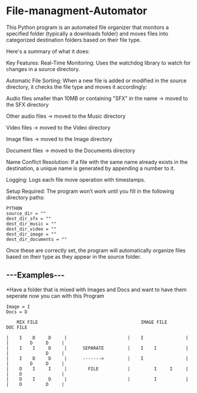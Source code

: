 # File-managment-Automator

This Python program is an automated file organizer that monitors a specified folder (typically a downloads folder) and moves files into categorized destination folders based on their file type. 

Here's a summary of what it does:

Key Features:
Real-Time Monitoring: Uses the watchdog library to watch for changes in a source directory.

Automatic File Sorting: When a new file is added or modified in the source directory, it checks the file type and moves it accordingly:

Audio files smaller than 10MB or containing "SFX" in the name → moved to the SFX directory

Other audio files → moved to the Music directory

Video files → moved to the Video directory

Image files → moved to the Image directory

Document files → moved to the Documents directory

Name Conflict Resolution: If a file with the same name already exists in the destination, a unique name is generated by appending a number to it.

Logging: Logs each file move operation with timestamps.

Setup Required:
The program won’t work until you fill in the following directory paths:

    PYTHON
    source_dir = ""
    dest_dir_sfx = ""
    dest_dir_music = ""
    dest_dir_video = ""
    dest_dir_image = ""
    dest_dir_documents = ""

Once these are correctly set, the program will automatically organize files based on their type as they appear in the source folder.






---Examples---
----------------------
*Have a folder that is mixed with Images and Docs and want to have them seperate now you can with this Program

    Image = I
    Docs = D
     
        MIX FILE                                       IMAGE FILE                         DOC FILE
                            
    |    I    D     D     |                       |    I                |            |        D     D     |
    |    I    I     D     |      SEPARATE         |    I    I           |            |              D     |
    |    I    D     D     |      ------->         |    I                |            |        D     D     |
    |    D    I     I     |        FILE           |         I     I     |            |    D               |
    |    D    I     D     |                       |         I           |            |    D         D     |

